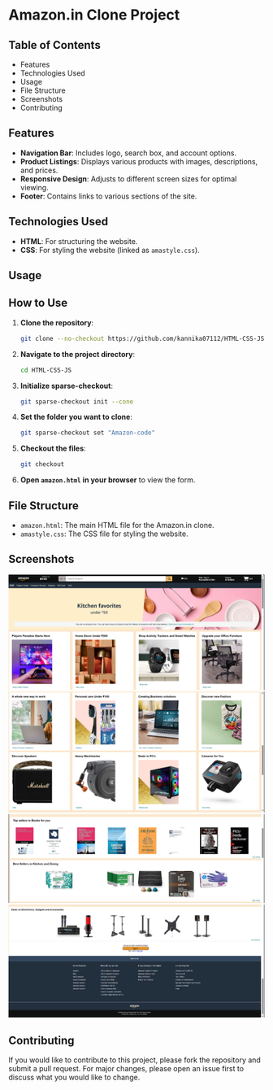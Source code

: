 # Amazon.in Clone Project

## Table of Contents

- Features
- Technologies Used
- Usage
- File Structure
- Screenshots
- Contributing

## Features

- **Navigation Bar**: Includes logo, search box, and account options.
- **Product Listings**: Displays various products with images, descriptions, and prices.
- **Responsive Design**: Adjusts to different screen sizes for optimal viewing.
- **Footer**: Contains links to various sections of the site.

## Technologies Used

- **HTML**: For structuring the website.
- **CSS**: For styling the website (linked as `amastyle.css`).

## Usage

## How to Use

1. **Clone the repository**:
    ```bash
    git clone --no-checkout https://github.com/kannika07112/HTML-CSS-JS.git
    ```
2. **Navigate to the project directory**:
    ```bash
    cd HTML-CSS-JS
    ```
3. **Initialize sparse-checkout**:
    ```bash
    git sparse-checkout init --cone
    ```
4. **Set the folder you want to clone**:
    ```bash
    git sparse-checkout set "Amazon-code"
    ```
5. **Checkout the files**:
    ```bash
    git checkout
    ```
6. **Open `amazon.html` in your browser** to view the form.


## File Structure

- `amazon.html`: The main HTML file for the Amazon.in clone.
- `amastyle.css`: The CSS file for styling the website.


## Screenshots

![Project Screenshot](screenshot1.png)
![Project Screenshot](screenshot2.png)
![Project Screenshot](screenshot3.png)
![Project Screenshot](screenshot4.png)

## Contributing

If you would like to contribute to this project, please fork the repository and submit a pull request. For major changes, please open an issue first to discuss what you would like to change.

